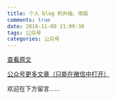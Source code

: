 ```yaml
---
title: 个人 blog 的升级、改版
comments: true
date: 2018-11-08 21:09:38
tags: 公众号
categories: 公众号
---
```


[查看原文]()

[公众号更多文章（只能在微信中打开）](https://mp.weixin.qq.com/mp/profile_ext?action=home&__biz=MzUyMTg5MjA5OA==&scene=123#wechat_redirect)

欢迎在下方留言…… 

<!---more--->